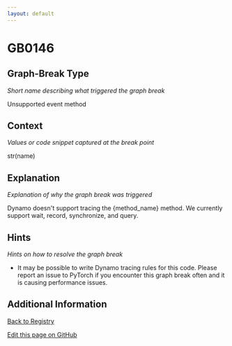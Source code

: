 ```yaml
---
layout: default
---
```

# GB0146

## Graph-Break Type
*Short name describing what triggered the graph break*

Unsupported event method

## Context
*Values or code snippet captured at the break point*

str(name)

## Explanation
*Explanation of why the graph break was triggered*

Dynamo doesn't support tracing the {method_name} method. We currently support wait, record, synchronize, and query.

## Hints
*Hints on how to resolve the graph break*

- It may be possible to write Dynamo tracing rules for this code. Please report an issue to PyTorch if you encounter this graph break often and it is causing performance issues.


## Additional Information

<!-- ADDITIONAL INFORMATION START - Add custom information below this line -->

<!-- ADDITIONAL INFORMATION END -->

[Back to Registry](../index.html)

[Edit this page on GitHub](https://github.com/pytorch-labs/compile-graph-break-site/edit/main/docs/gb/gb0146.md)
